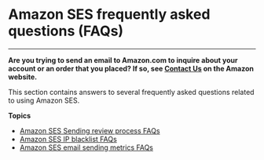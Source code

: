 # Amazon SES frequently asked questions \(FAQs\)<a name="faqs"></a>

****  
**Are you trying to send an email to Amazon\.com to inquire about your account or an order that you placed? If so, see [Contact Us](http://www.amazon.com/gp/help/customer/contact-us/) on the Amazon website\.**

This section contains answers to several frequently asked questions related to using Amazon SES\. 

**Topics**
+ [Amazon SES Sending review process FAQs](faqs-enforcement.md)
+ [Amazon SES IP blacklist FAQs](faqs-blacklists.md)
+ [Amazon SES email sending metrics FAQs](faqs-metrics.md)